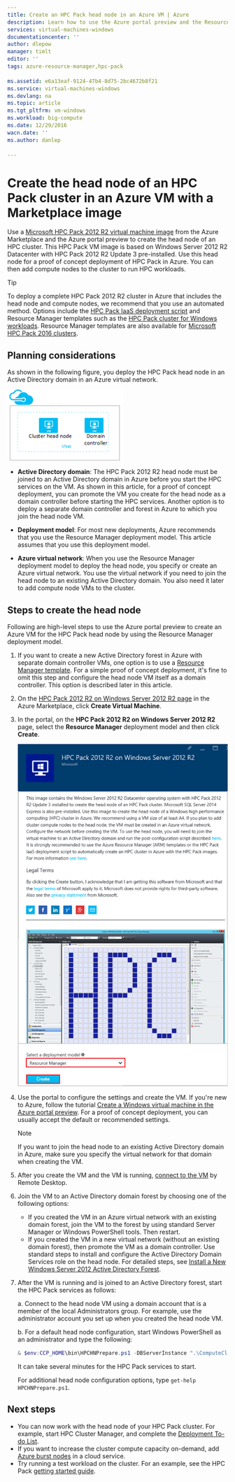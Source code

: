 ```yaml
---
title: Create an HPC Pack head node in an Azure VM | Azure
description: Learn how to use the Azure portal preview and the Resource Manager deployment model to create a Microsoft HPC Pack 2012 R2 head node in an Azure VM.
services: virtual-machines-windows
documentationcenter: ''
author: dlepow
manager: timlt
editor: ''
tags: azure-resource-manager,hpc-pack

ms.assetid: e6a13eaf-9124-47b4-8d75-2bc4672b8f21
ms.service: virtual-machines-windows
ms.devlang: na
ms.topic: article
ms.tgt_pltfrm: vm-windows
ms.workload: big-compute
ms.date: 12/29/2016
wacn.date: ''
ms.author: danlep

---
```

# Create the head node of an HPC Pack cluster in an Azure VM with a Marketplace image
Use a [Microsoft HPC Pack 2012 R2 virtual machine image](https://azure.microsoft.com/marketplace/partners/microsoft/hpcpack2012r2onwindowsserver2012r2/) from the Azure Marketplace and the Azure portal preview
to create the head node of an HPC cluster. This HPC Pack
VM image is based on Windows Server 2012 R2 Datacenter with HPC
Pack 2012 R2 Update 3 pre-installed. Use this head node for a proof of concept deployment of HPC Pack in Azure. You can then add compute nodes to the cluster to run HPC workloads.

> [!TIP]
> To deploy a complete HPC Pack 2012 R2 cluster in Azure that includes the head node and compute nodes, we recommend that you use an automated method. Options include the [HPC Pack IaaS deployment script](classic/hpcpack-cluster-powershell-script.md?toc=%2fvirtual-machines%2fwindows%2fclassic%2ftoc.json) and Resource Manager templates such as the [HPC Pack cluster for Windows workloads](https://azure.microsoft.com/marketplace/partners/microsofthpc/newclusterwindowscn/). Resource Manager templates are also available for [Microsoft HPC Pack 2016 clusters](https://github.com/MsHpcPack/HPCPack2016/tree/master/newcluster-templates). 
> 
> 

## Planning considerations
As shown in the following figure, you deploy the HPC Pack head node in an Active Directory domain in an Azure virtual network.

![HPC Pack head node][headnode]

* **Active Directory domain**: The HPC Pack 2012 R2 head node must be joined to an Active Directory domain in Azure before you start the HPC services on the VM. As shown in this article, for a proof of concept deployment, you can promote the VM you create for the head node as a domain controller before starting the HPC services. Another option is to deploy a separate domain controller and forest in Azure to which you join the head node VM.

* **Deployment model**: For most new deployments, Azure recommends that you use the Resource Manager deployment model. This article assumes that you use this deployment model.

* **Azure virtual network**: When you use the Resource Manager deployment model to deploy the head node, you specify or create an Azure virtual network. You use the virtual network if you need to join the head node to an existing Active Directory domain. You also need it later to add compute node VMs to the cluster.

## Steps to create the head node
Following are high-level steps to use the Azure portal preview to create an Azure VM for the HPC
Pack head node by using the Resource Manager deployment model. 

1. If you want to create a new Active Directory forest in Azure with separate domain controller VMs, one option is to use a [Resource Manager template](https://github.com/Azure/azure-quickstart-templates/tree/master/active-directory-new-domain-ha-2-dc). For a simple proof of concept deployment, it's fine to omit this step and configure the head node VM itself as a domain controller. This option is described later in this article.
2. On the [HPC Pack 2012 R2 on Windows Server 2012 R2 page](https://azure.microsoft.com/marketplace/partners/microsoft/hpcpack2012r2onwindowsserver2012r2/) in the Azure Marketplace, click **Create Virtual Machine**. 
3. In the portal, on the **HPC Pack 2012 R2 on Windows Server 2012 R2** page, select the **Resource Manager** deployment model and then click **Create**.

    ![HPC Pack image][marketplace]
4. Use the portal to configure the settings and create the VM. If you're new to Azure, follow the tutorial [Create a Windows virtual machine in the Azure portal preview](../virtual-machines-windows-hero-tutorial.md?toc=%2fvirtual-machines%2fwindows%2ftoc.json). For a proof of concept deployment, you can usually accept the default or recommended settings.

    > [!NOTE]
    > If you want to join the head node to an existing Active Directory domain in Azure, make sure you specify the virtual network for that domain when creating the VM.
    > 
    > 
5. After you create the VM and the VM is running, [connect to the VM](connect-logon.md?toc=%2fvirtual-machines%2fwindows%2ftoc.json) by Remote Desktop. 
6. Join the VM to an Active Directory domain forest by choosing one of the following options:

    * If you created the VM in an Azure virtual network with an existing domain forest, join the VM to the forest by using standard Server Manager or Windows PowerShell tools. Then restart.
    * If you created the VM in a new virtual network (without an existing domain forest), then promote the VM as a domain controller. Use standard steps to install and configure the Active Directory Domain Services role on the head node. For detailed steps, see [Install a New Windows Server 2012 Active Directory Forest](https://technet.microsoft.com/library/jj574166.aspx).
7. After the VM is running and is joined to an Active Directory forest, start the HPC Pack services as follows:

    a. Connect to the head node VM using a domain account that is a member of the local Administrators group. For example, use the administrator account you set up when you created the head node VM.

    b. For a default head node configuration, start Windows PowerShell as an administrator and type the following:

    ```PowerShell
    & $env:CCP_HOME\bin\HPCHNPrepare.ps1 -DBServerInstance ".\ComputeCluster"
    ```

    It can take several minutes for the HPC Pack services to start.

    For additional head node configuration options, type `get-help HPCHNPrepare.ps1`.

## Next steps
* You can now work with the head node of your HPC Pack cluster. For
  example, start HPC Cluster Manager, and complete the [Deployment To-do List](https://technet.microsoft.com/library/jj884141.aspx).
* If you want to increase the cluster compute capacity on-demand, add [Azure burst nodes](classic/hpcpack-cluster-node-burst.md?toc=%2fvirtual-machines%2fwindows%2fclassic%2ftoc.json) in a cloud service. 
* Try running a test workload on the cluster. For an example, see the HPC Pack [getting started guide](https://technet.microsoft.com/library/jj884144).

<!--Image references-->
[headnode]: ./media/hpcpack-cluster-headnode/headnode.png
[marketplace]: ./media/hpcpack-cluster-headnode/marketplace.png
